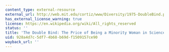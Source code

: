 ```yaml
---
content_type: external-resource
external_url: http://web.mit.edu/cortiz/www/Diversity/1975-DoubleBind.pdf
has_external_license_warning: true
license: https://en.wikipedia.org/wiki/All_rights_reserved
status: ''
title: 'The Double Bind: The Price of Being a Minority Woman in Science (PDF)'
uid: 928a4d7c-5df7-4b68-b69d-f1509157ce90
wayback_url: ''
---
```

